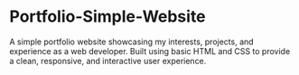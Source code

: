 # Portfolio-Simple-Website
A simple portfolio website showcasing my interests, projects, and experience as a web developer. Built using basic HTML and CSS to provide a clean, responsive, and interactive user experience.
